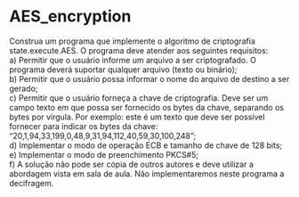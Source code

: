 # AES_encryption

Construa um programa que implemente o algoritmo de criptografia state.execute.AES. O programa deve atender aos seguintes
requisitos:
<BR> a) Permitir que o usuário informe um arquivo a ser criptografado. O programa deverá suportar qualquer arquivo
(texto ou binário);
<BR> b) Permitir que o usuário possa informar o nome do arquivo de destino a ser gerado;
<BR> c) Permitir que o usuário forneça a chave de criptografia. Deve ser um campo texto em que possa ser fornecido os
bytes da chave, separando os bytes por vírgula. Por exemplo: este é um texto que deve ser possível fornecer para
indicar os bytes da chave: “20,1,94,33,199,0,48,9,31,94,112,40,59,30,100,248”;
<BR> d) Implementar o modo de operação ECB e tamanho de chave de 128 bits;
<BR> e) Implementar o modo de preenchimento PKCS#5;
<BR> f) A solução não pode ser cópia de outros autores e deve utilizar a abordagem vista em sala de aula.
Não implementaremos neste programa a decifragem.
